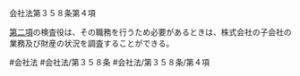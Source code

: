会社法第３５８条第４項

[第二項](会社法＿＿＿＿第３５８条第２項)の検査役は、その職務を行うため必要があるときは、株式会社の子会社の業務及び財産の状況を調査することができる。

#会社法
#会社法/第３５８条
#会社法/第３５８条/第４項
